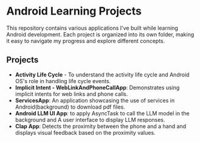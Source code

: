 # Android Learning Projects

This repository contains various applications I've built while learning Android development. 
Each project is organized into its own folder, making it easy to navigate my progress and explore different concepts.

## Projects


- **Activity Life Cycle** - To understand the activity life cycle and Android OS's role in handling life cycle events.
- **Implicit Intent - WebLinkAndPhoneCallApp**: Demonstrates using implicit intents for web links and phone calls.
- **ServicesApp**: An application showcasing the use of services in Android(background) to download pdf files.
- **Android LLM UI App**: to apply AsyncTask to call the LLM model in the background and A user interface to display LLM responses.
- **Clap App**: Detects the proximity between the phone and a hand and displays visual feedback based on the proximity values.
